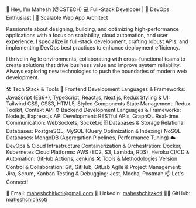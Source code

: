 👋 Hey, I’m Mahesh (@CSTECH)
💻 Full-Stack Developer | 🚀 DevOps Enthusiast | 🎯 Scalable Web App Architect

Passionate about designing, building, and optimizing high-performance applications with a focus on scalability, cloud automation, and user experience. I specialize in full-stack development, crafting robust APIs, and implementing DevOps best practices to enhance deployment efficiency.

I thrive in Agile environments, collaborating with cross-functional teams to create solutions that drive business value and improve system reliability. Always exploring new technologies to push the boundaries of modern web development.

🛠️ Tech Stack & Tools
🚀 Frontend Development
Languages & Frameworks: JavaScript (ES6+), TypeScript, React.js, Next.js, Redux
Styling & UI: Tailwind CSS, CSS3, HTML5, Styled Components
State Management: Redux Toolkit, Context API
⚙️ Backend Development
Languages & Frameworks: Node.js, Express.js
API Development: RESTful APIs, GraphQL
Real-time Communication: WebSockets, Socket.io
🗄️ Databases & Storage
Relational Databases: PostgreSQL, MySQL (Query Optimization & Indexing)
NoSQL Databases: MongoDB (Aggregation Pipelines, Performance Tuning)
☁️ DevOps & Cloud Infrastructure
Containerization & Orchestration: Docker, Kubernetes
Cloud Platforms: AWS (EC2, S3, Lambda, RDS), Heroku
CI/CD & Automation: GitHub Actions, Jenkins
🛠️ Tools & Methodologies
Version Control & Collaboration: Git, GitHub, GitLab
Agile & Project Management: Jira, Scrum, Kanban
Testing & Debugging: Jest, Mocha, Postman
📫 Let's Connect!

📩 Email: maheshchitkoti@gmail.com
🔗 LinkedIn: [maheshchitakoti](https://www.linkedin.com/in/maheshchitakoti/)
👨‍💻 GitHub: [maheshchichkoti](https://github.com/maheshchichkoti/)
